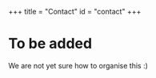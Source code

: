 +++
title = "Contact"
id = "contact"
+++

# To be added

We are not yet sure how to organise this :)
